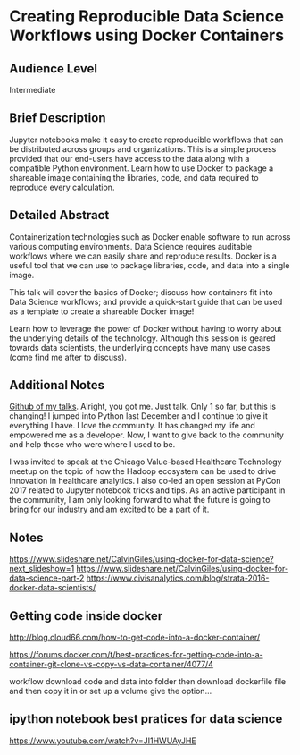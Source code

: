# Creating Reproducible Data Science Workflows using Docker Containers

## Audience Level

Intermediate

## Brief Description

Jupyter notebooks make it easy to create reproducible workflows that can be distributed across groups and organizations. This is a simple process provided that our end-users have access to the data along with a compatible Python environment. Learn how to use Docker to package a shareable image containing the libraries, code, and data required to reproduce every calculation.

## Detailed Abstract

Containerization technologies such as Docker enable software to run across various computing environments. Data Science requires auditable workflows where we can easily share and reproduce results. Docker is a useful tool that we can use to package libraries, code, and data into a single image.

This talk will cover the basics of Docker; discuss how containers fit into Data Science workflows; and provide a quick-start guide that can be used as a template to create a shareable Docker image!

Learn how to leverage the power of Docker without having to worry about the underlying details of the technology. Although this session is geared towards data scientists, the underlying concepts have many use cases (come find me after to discuss).

## Additional Notes

[Github of my talks](https://github.com/alysivji/talks). Alright, you got me. Just talk. Only 1 so far, but this is changing! I jumped into Python last December and I continue to give it everything I have. I love the community. It has changed my life and empowered me as a developer. Now, I want to give back to the community and help those who were where I used to be.

I was invited to speak at the Chicago Value-based Healthcare Technology meetup on the topic of how the Hadoop ecosystem can be used to drive innovation in healthcare analytics. I also co-led an open session at PyCon 2017 related to Jupyter notebook tricks and tips. As an active participant in the community, I am only looking forward to what the future is going to bring for our industry and am excited to be a part of it.

## Notes

https://www.slideshare.net/CalvinGiles/using-docker-for-data-science?next_slideshow=1
https://www.slideshare.net/CalvinGiles/using-docker-for-data-science-part-2
https://www.civisanalytics.com/blog/strata-2016-docker-data-scientists/

## Getting code inside docker

http://blog.cloud66.com/how-to-get-code-into-a-docker-container/

https://forums.docker.com/t/best-practices-for-getting-code-into-a-container-git-clone-vs-copy-vs-data-container/4077/4

workflow
download code and data into folder
then download dockerfile file
and then copy it in or set up a volume
give the option...

## ipython notebook best pratices for data science
https://www.youtube.com/watch?v=JI1HWUAyJHE

